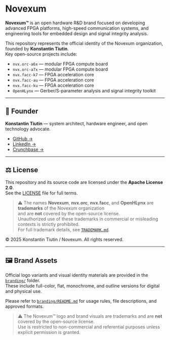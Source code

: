 # Novexum

**Novexum™** is an open hardware R&D brand focused on developing advanced FPGA platforms, high-speed communication systems, and engineering tools for embedded design and signal integrity analysis.

This repository represents the official identity of the Novexum organization, founded by **Konstantin Tiutin**.  
Key open-source projects include:

- `nvx.orc-a6x` — modular FPGA compute board  
- `nvx.orc-a7x` — modular FPGA compute board  
- `nvx.facc-k7` — FPGA acceleration core  
- `nvx.facc-au` — FPGA acceleration core  
- `nvx.facc-ku` — FPGA acceleration core  
- `OpenHLynx` — Gerber/S-parameter analysis and signal integrity toolkit

---

## 👤 Founder

**Konstantin Tiutin** — system architect, hardware engineer, and open technology advocate.  
- [GitHub →](https://github.com/MarsWise)  
- [LinkedIn →](https://www.linkedin.com/in/konstantin-tyutin/)  
- [Crunchbase →](https://www.crunchbase.com/person/konstantin-tiutin)

---

## ⚖️ License

This repository and its source code are licensed under the **Apache License 2.0**.  
See the [LICENSE](LICENSE) file for full terms.

> ⚠️ The names **Novexum**, **nvx.orc**, **nvx.facc**, and **OpenHLynx** are **trademarks** of the Novexum organization  
> and are **not** covered by the open-source license.  
> Unauthorized use of these trademarks in commercial or misleading contexts is strictly prohibited.  
> For full trademark details, see [`TRADEMARK.md`](./TRADEMARK.md).

© 2025 Konstantin Tiutin / Novexum. All rights reserved.

---

## 🖼 Brand Assets

Official logo variants and visual identity materials are provided in the [`branding/`](./branding/) folder.  
These include full-color, flat, monochrome, and outline versions for digital and physical use.

Please refer to [`branding/README.md`](./branding/README.md) for usage rules, file descriptions, and approved formats.

> ⚠️ The Novexum™ logo and brand visuals are trademarks and are **not** covered by the open-source license.  
> Use is restricted to non-commercial and referential purposes unless explicit permission is granted.
